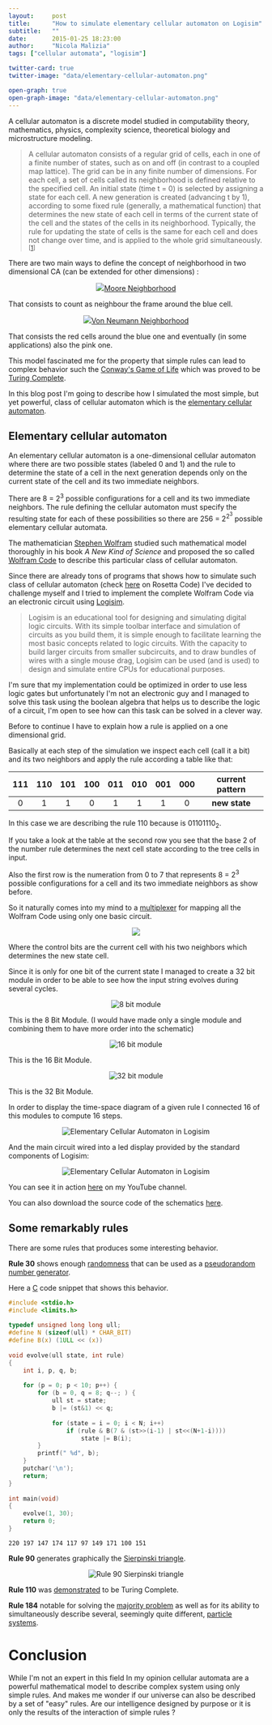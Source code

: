 ```yaml
---
layout:     post
title:      "How to simulate elementary cellular automaton on Logisim"
subtitle:   ""
date:       2015-01-25 18:23:00
author:     "Nicola Malizia"
tags: ["cellular automata", "logisim"]

twitter-card: true
twitter-image: "data/elementary-cellular-automaton.png"

open-graph: true
open-graph-image: "data/elementary-cellular-automaton.png"
---
```


A cellular automaton is a discrete model studied in computability theory, mathematics, physics, complexity science, theoretical biology and microstructure modeling.

> A cellular automaton consists of a regular grid of cells, each in one of a finite number of states, such as on and off (in contrast to a coupled map lattice). The grid can be in any finite number of dimensions. For each cell, a set of cells called its neighborhood is defined relative to the specified cell. An initial state (time t = 0) is selected by assigning a state for each cell. A new generation is created (advancing t by 1), according to some fixed rule (generally, a mathematical function) that determines the new state of each cell in terms of the current state of the cell and the states of the cells in its neighborhood. Typically, the rule for updating the state of cells is the same for each cell and does not change over time, and is applied to the whole grid simultaneously. <sup>[<a href="http://en.wikipedia.org/wiki/Cellular_automaton" target="_blank">1</a>]</sup>

There are two main ways to define the concept of neighborhood in two dimensional CA (can be extended for other dimensions) :

<p align="center"><img src="https://unnikked.ga/data/ca-moore.png" class="img-responsive"><a href="http://en.wikipedia.org/wiki/Moore_neighborhood">Moore Neighborhood</a></p>

That consists to count as neighbour the frame around the blue cell.

<p align="center"><img src="https://unnikked.ga/data/ca-von-neumann.png" class="img-responsive"><a href="http://en.wikipedia.org/wiki/Von_Neumann_neighborhood">Von Neumann Neighborhood</a></p>

That consists the red cells around the blue one and eventually (in some applications) also the pink one. 

This model fascinated me for the property that simple rules can lead to complex behavior such the <a href="http://en.wikipedia.org/wiki/Conway%27s_Game_of_Life" title="Conway's Game of Life Cellular Automaton" target="_blank">Conway's Game of Life</a> which was proved to be <a href="http://en.wikipedia.org/wiki/Turing_completeness" title="Turing Completeness on Wikipedia" alt="_blank">Turing Complete</a>. 

In this blog post I'm going to describe how I simulated the most simple, but yet powerful, class of cellular automaton which is the <a href="http://en.wikipedia.org/wiki/Elementary_cellular_automaton" title="Elementary Cellular Automaton" target="_blank">elementary cellular automaton</a>.

<h2>Elementary cellular automaton</h2>

An elementary cellular automaton is a one-dimensional cellular automaton where there are two possible states (labeled 0 and 1) and the rule to determine the state of a cell in the next generation depends only on the current state of the cell and its two immediate neighbors.

There are 8 = 2<sup>3</sup> possible configurations for a cell and its two immediate neighbors. The rule defining the cellular automaton must specify the resulting state for each of these possibilities so there are 256 = 2<sup>2<sup>3</sup></sup> possible elementary cellular automata.

The mathematician <a href="http://en.wikipedia.org/wiki/Stephen_Wolfram" target="_blank">Stephen Wolfram</a> studied such mathematical model thoroughly in his book <i>A New Kind of Science</i> and proposed the so called <a href="http://en.wikipedia.org/wiki/Wolfram_code" target="_blank">Wolfram Code</a> to describe this particular class of cellular automaton. 

Since there are already tons of programs that shows how to simulate such class of cellular automaton (check <a href="http://rosettacode.org/wiki/Elementary_cellular_automaton" title="Elementary cellular automaton on Rosetta Code" target="_blank">here</a> on Rosetta Code) I've decided to challenge myself and I tried to implement the complete Wolfram Code via an electronic circuit using <a href="http://www.cburch.com/logisim/" title="Elementary cellular automaton in logisim" target="_blank">Logisim</a>.

<blockquote>Logisim is an educational tool for designing and simulating digital logic circuits. With its simple toolbar interface and simulation of circuits as you build them, it is simple enough to facilitate learning the most basic concepts related to logic circuits. With the capacity to build larger circuits from smaller subcircuits, and to draw bundles of wires with a single mouse drag, Logisim can be used (and is used) to design and simulate entire CPUs for educational purposes.
</blockquote>

I'm sure that my implementation could be optimized in order to use less logic gates but unfortunately I'm not an electronic guy and I managed to solve this task using the boolean algebra that helps us to describe the logic of a circuit, I'm open to see how can this task can be solved in a clever way.

Before to continue I have to explain how a rule is applied on a one dimensional grid. 

Basically at each step of the simulation we inspect each cell (call it a bit) and its two neighbors and apply the rule according a table like that:

<table class="table">
<thead>
<tr>
  <th align="center">111</th>
  <th align="center">110</th>
  <th align="center">101</th>
  <th align="center">100</th>
  <th align="center">011</th>
  <th align="center">010</th>
  <th align="center">001</th>
  <th align="center">000</th>
  <th align="center"><strong>current pattern</strong></th>
</tr>
</thead>
<tbody><tr>
  <td align="center">0</td>
  <td align="center">1</td>
  <td align="center">1</td>
  <td align="center">0</td>
  <td align="center">1</td>
  <td align="center">1</td>
  <td align="center">1</td>
  <td align="center">0</td>
  <td align="center"><strong>new state</strong></td>
</tr>
</tbody></table>

In this case we are describing the rule 110 because is 01101110<sub>2</sub>.

If you take a look at the table at the second row you see that the base 2 of the number rule determines the next cell state according to the tree cells in input. 

Also the first row is the numeration from 0 to 7 that represents  8 = 2<sup>3</sup> possible configurations for a cell and its two immediate neighbors as show before. 

So it naturally comes into my mind to a <a href="http://en.wikipedia.org/wiki/Multiplexer" title="Multiplexer for mapping rule for elementary cellular automaton electronic circuit" target="_blank">multiplexer</a> for mapping all the Wolfram Code using only one basic circuit. 

<p align="center"><img src="https://unnikked.ga/data/ca-rulemapping.png" class="img-responsive"></p>

Where the control bits are the current cell with his two neighbors which determines the new state cell. 

Since it is only for one bit of the current state I managed to create a 32 bit module in order to be able to see how the input string evolves during several cycles. 

<p align="center"><img src="https://unnikked.ga/data/rule-mapping.png" alt="8 bit module" class="img-responsive"></p>

This is the 8 Bit Module. (I would have made only a single module and combining them to have more order into the schematic)

<p align="center"><img src="https://unnikked.ga/data/rule-mapping-16-bit.png" alt="16 bit module" class="img-responsive"></p>

This is the 16 Bit Module.

<p align="center"><img src="https://unnikked.ga/data/rule-mapping-32-bit.png" alt="32 bit module" class="img-responsive"></p>

This is the 32 Bit Module.

In order to display the time-space diagram of a given rule I connected 16 of this modules to compute 16 steps. 

<p align="center"><img src="https://unnikked.ga/data/16-step-32-bit.png" alt="Elementary Cellular Automaton in Logisim" class="img-responsive"></p>

And the main circuit wired into a led display provided by the standard components of Logisim:

<p align="center"><img src="https://unnikked.ga/data/elementary-cellular-automaton-logisim.png" alt="Elementary Cellular Automaton in Logisim" class="img-responsive"></p>

You can see it in action <a href="https://www.youtube.com/watch?v=3cRRnjiVbIQ" title="Elementary Cellular Automaton in Logisim" target="_blank">here</a> on my YouTube channel. 

You can also download the source code of the schematics <a href="https://github.com/unnikked/LogisimWorkspace/blob/master/cellular%20automata/elementary%20cellular%20automata.circ" target="_blank">here</a>. 

## Some remarkably rules
There are some rules that produces some interesting behavior. 

**Rule 30** shows enough <a href="http://www.cs.indiana.edu/~dgerman/2005midwestNKSconference/dgelbm.pdf" title="Is Rule 30 Random?" target="_blank">randomness</a> that can be used as a <a href="http://en.wikipedia.org/wiki/Pseudorandom_number_generator" target="_blank">pseudorandom number generator</a>.

Here a <a href="http://rosettacode.org/wiki/Elementary_cellular_automaton/Random_Number_Generator#C" title="Rule 30 Random Number Generator" target="_blank">C</a> code snippet that shows this behavior.

```c
#include <stdio.h>
#include <limits.h>
 
typedef unsigned long long ull;
#define N (sizeof(ull) * CHAR_BIT)
#define B(x) (1ULL << (x))
 
void evolve(ull state, int rule)
{
	int i, p, q, b;
 
	for (p = 0; p < 10; p++) {
		for (b = 0, q = 8; q--; ) {
			ull st = state;
			b |= (st&1) << q;
 
			for (state = i = 0; i < N; i++)
				if (rule & B(7 & (st>>(i-1) | st<<(N+1-i))))
					state |= B(i);
		}
		printf(" %d", b);
	}
	putchar('\n');
	return;
}
 
int main(void)
{
	evolve(1, 30);
	return 0;
}
```

```
220 197 147 174 117 97 149 171 100 151
```

**Rule 90** generates graphically the <a href="http://en.wikipedia.org/wiki/Sierpinski_triangle" title="Sierpinski triangle" target="_blank">Sierpinski triangle</a>.

<p align="center"><img src="https://unnikked.ga/data/r090-pulse-wide.png" alt="Rule 90 Sierpinski triangle" class="img-responsive"></p>

**Rule 110** was <a href="http://www.complex-systems.com/pdf/15-1-1.pdf" title="Turing Completeness of Rule 110" target="_blank">demonstrated</a> to be Turing Complete.

**Rule 184** notable for solving the <a href="http://en.wikipedia.org/wiki/Majority_problem_(cellular_automaton)" target="_blank">majority problem</a> as well as for its ability to simultaneously describe several, seemingly quite different, <a href="http://en.wikipedia.org/wiki/Particle_system" target="_blank">particle systems</a>.

# Conclusion
While I'm not an expert in this field In my opinion cellular automata are a powerful mathematical model to describe complex system using only simple rules. And makes me wonder if our universe can also be described by a set of "easy" rules. Are our intelligence designed by purpose or it is only the results of the interaction of simple rules ? 
